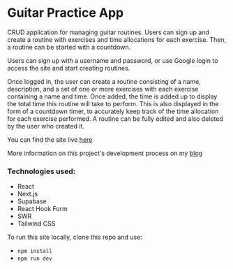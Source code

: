 # Guitar Practice App

CRUD application for managing guitar routines. Users can sign up and create a routine with exercises and time allocations for each exercise. Then, a routine can be started with a countdown.

Users can sign up with a username and password, or use Google login to access the site and start creating routines.

Once logged in, the user can create a routine consisting of a name, description, and a set of one or more exercises with each exercise containing a name and time. Once added, the time is added up to display the total time this routine will take to perform. This is also displayed in the form of a countdown timer, to accurately keep track of the time allocation for each exercise performed. A routine can be fully edited and also deleted by the user who created it.


You can find the site live [here](https://guitar-practice-app.vercel.app)

More information on this project's development process on my [blog](https://www.tomaszgasek.com/posts/guitar-app)

### Technologies used:
- React
- Next.js
- Supabase
- React Hook Form
- SWR
- Tailwind CSS


To run this site locally, clone this repo and use:
- `npm install`
- `npm run dev`
